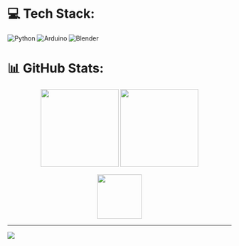 # 💻 Tech Stack:

![Python](https://img.shields.io/badge/python-3670A0?style=flat-square&logo=python&logoColor=ffdd54) 
![Arduino](https://img.shields.io/badge/-Arduino-00979D?style=flat-square&logo=Arduino&logoColor=white) 
![Blender](https://img.shields.io/badge/blender-%23F5792A.svg?style=flat-square&logo=blender&logoColor=white) 

# 📊 GitHub Stats:

<p align="center">
  <img height="175em"
    src="https://github-readme-stats.vercel.app/api?username=kotdanissimo&hide_border=true&count_private=true&show_icons=true&theme=tokyonight"
    >
  <img height="175em"
    src="https://github-contributor-stats.vercel.app/api?username=kotdanissimo&hide_border=true&limit=5&combine_all_yearly_contributions=true&theme=tokyonight"
    >
    <p/>
      
<p align="center">
  <img height="100em"
    src="https://github-readme-stats.vercel.app/api/top-langs/?username=kotdanissimo&hide_border=true&include_all_commits=false&count_private=false&layout=compact&theme=tokyonight">
    <p/>

---

[![](https://visitcount.itsvg.in/api?id=kotdanissimo&icon=5&color=6)](https://visitcount.itsvg.in)
